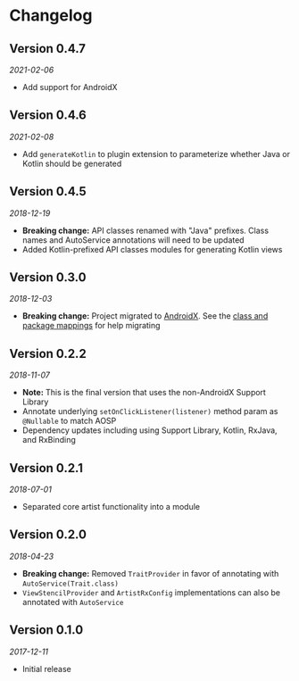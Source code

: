Changelog
=========

Version 0.4.7
-------------

_2021-02-06_

* Add support for AndroidX

Version 0.4.6
-------------

_2021-02-08_

* Add `generateKotlin` to plugin extension to parameterize whether Java or Kotlin should be generated

Version 0.4.5
-------------

_2018-12-19_

* **Breaking change:** API classes renamed with "Java" prefixes. Class names and AutoService annotations will need to be updated
* Added Kotlin-prefixed API classes modules for generating Kotlin views


Version 0.3.0
-------------

_2018-12-03_

* **Breaking change:** Project migrated to [AndroidX](https://developer.android.com/jetpack/androidx/). See the [class and package mappings](https://developer.android.com/jetpack/androidx/migrate) for help migrating

Version 0.2.2
-------------

_2018-11-07_

* **Note:** This is the final version that uses the non-AndroidX Support Library
* Annotate underlying `setOnClickListener(listener)` method param as `@Nullable` to match AOSP
* Dependency updates including using Support Library, Kotlin, RxJava, and RxBinding

Version 0.2.1
-------------

_2018-07-01_

* Separated core artist functionality into a module

Version 0.2.0
-------------

_2018-04-23_

* **Breaking change:** Removed `TraitProvider` in favor of annotating with `AutoService(Trait.class)`
* `ViewStencilProvider` and `ArtistRxConfig` implementations can also be annotated with `AutoService`

Version 0.1.0
-------------

_2017-12-11_

* Initial release
